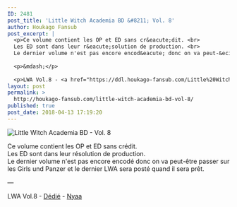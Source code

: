 ```yaml
---
ID: 2481
post_title: 'Little Witch Academia BD &#8211; Vol. 8'
author: Houkago Fansub
post_excerpt: |
  <p>Ce volume contient les OP et ED sans cr&eacute;dit. <br>
  Les ED sont dans leur r&eacute;solution de production. <br>
  Le dernier volume n'est pas encore encod&eacute; donc on va peut-&ecirc;tre passer sur les Girls und Panzer et le dernier LWA sera post&eacute; quand il sera pr&ecirc;t.</p>
  
  <p>&mdash;</p>
  
  <p>LWA Vol.8 - <a href="https://ddl.houkago-fansub.com/Little%20Witch%20Academia/%5BHoukago-Fansub%5D%20Little%20Witch%20Academia%20-%20Vol.%208%20%5BBD%20810p%20AAC%2010bits%20Vostfr%5D/">D&eacute;di&eacute;</a> -</p>
layout: post
permalink: >
  http://houkago-fansub.com/little-witch-academia-bd-vol-8/
published: true
post_date: 2018-04-13 17:19:20
---
```

<img src="https://united-subs.dearclouds.com/wp-content/uploads/2018/04/0918294ee1a2403a7db01cc89b31dcec.jpg" alt="Little Witch Academia BD - Vol. 8"><p>Ce volume contient les OP et ED sans crédit. <br>
Les ED sont dans leur résolution de production. <br>
Le dernier volume n'est pas encore encodé donc on va peut-être passer sur les Girls und Panzer et le dernier LWA sera posté quand il sera prêt.</p>

<p>—</p>

<p>LWA Vol.8 - <a href="https://ddl.houkago-fansub.com/Little%20Witch%20Academia/%5BHoukago-Fansub%5D%20Little%20Witch%20Academia%20-%20Vol.%208%20%5BBD%20810p%20AAC%2010bits%20Vostfr%5D/">Dédié</a> - <a href="https://nyaa.si/view/1026246">Nyaa</a></p>
